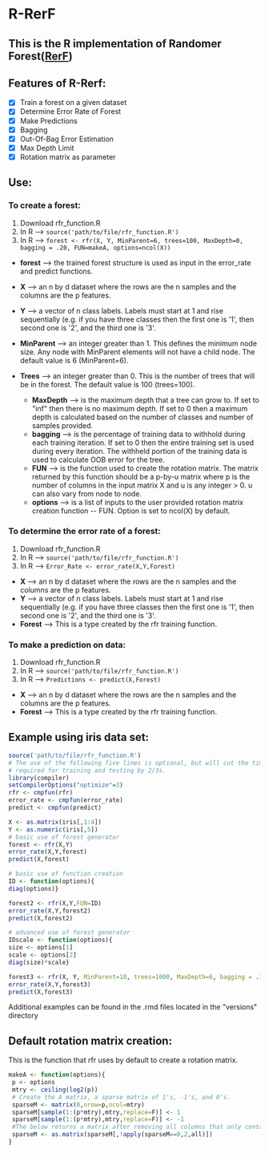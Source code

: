 # R-RerF
## This is the R implementation of Randomer Forest([RerF](https://arxiv.org/pdf/1506.03410v2.pdf "arxiv link to RerF paper"))


## Features of R-Rerf:
- [x] Train a forest on a given dataset
- [x] Determine Error Rate of Forest
- [x] Make Predictions
- [x] Bagging
- [x] Out-Of-Bag Error Estimation
- [x] Max Depth Limit
- [x] Rotation matrix as parameter

## Use:
###   To create a forest:
   1. Download rfr_function.R
   2. In R --> ```source('path/to/file/rfr_function.R')```  
   3. In R --> ```forest <- rfr(X, Y, MinParent=6, trees=100, MaxDepth=0, bagging = .20, FUN=makeA, options=ncol(X))```  
  - **forest** --> the trained forest structure is used as input in the error_rate and predict functions.
  - **X** --> an n by d dataset where the rows are the n samples and the columns are the p features.
  - **Y** --> a vector of n class labels.  Labels must start at 1 and rise sequentially (e.g. if you have three classes then the first one is '1', then second one is '2', and the third one is '3'.
  - **MinParent** --> an integer greater than 1.  This defines the minimum node size.  Any node with MinParent elements will not have a child node.  The default value is 6 (MinParent=6).

- **Trees** --> an integer greater than 0.  This is the number of trees that will be in the forest.  The default value is 100 (trees=100).
  - **MaxDepth** --> is the maximum depth that a tree can grow to.  If set to "inf" then there is no maximum depth.  If set to 0 then a maximum depth is calculated based on the number of classes and number of samples provided.
  - **bagging** --> is the percentage of training data to withhold during each training iteration.  If set to 0 then the entire training set is used during every iteration.  The withheld portion of the training data  is used to calculate OOB error for the tree.
  - **FUN** --> is the function used to create the rotation matrix.  The matrix returned by this function should be a p-by-u matrix where p is the number of columns in the input matrix X and u is any integer > 0.  u can also vary from node to node.
  - **options** --> is a list of inputs to the user provided rotation matrix creation function -- FUN.  Option is set to ncol(X) by default.

###   To determine the error rate of a forest:
   1. Download rfr_function.R
   2. In R --> ```source('path/to/file/rfr_function.R')```
   3. In R --> ```Error_Rate <- error_rate(X,Y,Forest)```
  - **X** --> an n by d dataset where the rows are the n samples and the columns are the p features.
  - **Y** --> a vector of n class labels.  Labels must start at 1 and rise sequentially (e.g. if you have three classes then the first one is '1', then second one is '2', and the third one is '3'.
  - **Forest** --> This is a type created by the rfr training function.

###   To make a prediction on data:
   1. Download rfr_function.R
   2. In R --> ```source('path/to/file/rfr_function.R')```
   3. In R --> ```Predictions <- predict(X,Forest)```
  - **X** --> an n by d dataset where the rows are the n samples and the columns are the p features.
  - **Forest** --> This is a type created by the rfr training function.

## Example using iris data set:
```R
source('path/to/file/rfr_function.R')
# The use of the following five lines is optional, but will cut the time 
# required for training and testing by 2/3s.
library(compiler)
setCompilerOptions("optimize"=3)
rfr <- cmpfun(rfr)
error_rate <- cmpfun(error_rate)
predict <- cmpfun(predict)

X <- as.matrix(iris[,1:4])  
Y <- as.numeric(iris[,5])  
# basic use of forest generator
forest <- rfr(X,Y)  
error_rate(X,Y,forest)  
predict(X,forest)

# basic use of function creation
ID <- function(options){
diag(options)}

forest2 <- rfr(X,Y,FUN=ID)
error_rate(X,Y,forest2)
predict(X,forest2)

# advanced use of forest generator
IDscale <- function(options){
size <- options[1]
scale <- options[2]
diag(size)*scale}

forest3 <- rfr(X, Y, MinParent=10, trees=1000, MaxDepth=6, bagging = .10, FUN=IDscale, options=c(nrow(X), .5)){
error_rate(X,Y,forest3)
predict(X,forest3)
```
Additional examples can be found in the .rmd files located in the "versions" directory

## Default rotation matrix creation:
This is the function that rfr uses by default to create a rotation matrix.
```R
makeA <- function(options){
 p <- options
 mtry <- ceiling(log2(p))
 # Create the A matrix, a sparse matrix of 1's, -1's, and 0's.
 sparseM <- matrix(0,nrow=p,ncol=mtry)
 sparseM[sample(1:(p*mtry),mtry,replace=F)] <- 1
 sparseM[sample(1:(p*mtry),mtry,replace=F)] <- -1
 #The below returns a matrix after removing all columns that only contain zeroes.
 sparseM <- as.matrix(sparseM[,!apply(sparseM==0,2,all)])
}
```
